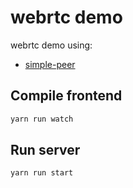 # webrtc demo

webrtc demo using:

- [simple-peer](https://github.com/feross/simple-peer)

## Compile frontend

```sh
yarn run watch
```

## Run server

```sh
yarn run start
```

